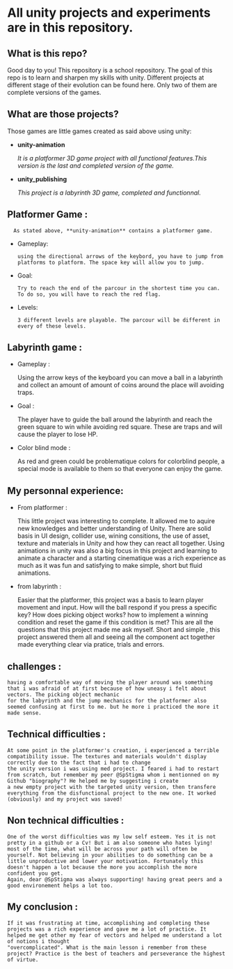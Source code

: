 # All unity projects and experiments are in this repository.

## What is this repo?

Good day to you! This repository is a school repository. The goal of this repo is to learn and sharpen my skills with unity.
Different projects at different stage of their evolution can be found here. Only two of them are complete versions of the games.

## What are those projects?

Those games are little games created as said above using unity:

* **unity-animation**

     *It is a platformer 3D game project with all functional features.This version is the last and completed version of the game.*

* **unity_publishing**

     *This project is a labyrinth 3D game, completed and functionnal.*

## Platformer Game :

      As stated above, **unity-animation** contains a platformer game.

* Gameplay:

      using the directional arrows of the keybord, you have to jump from platforms to platform. The space key will allow you to jump.

* Goal:

      Try to reach the end of the parcour in the shortest time you can. To do so, you will have to reach the red flag.

* Levels:

      3 different levels are playable. The parcour will be different in every of these levels.

## Labyrinth game :

* Gameplay : 

	Using the arrow keys of the keyboard you can move a ball in a labyrinth and collect an amount of amount of coins around the place
	will avoiding traps.

* Goal :

	The player have to guide the ball around the labyrinth and reach the green square to win while avoiding red square. These are traps
	and will cause the player to lose HP.

* Color blind mode :

	As red and green could be problematique colors for colorblind people, a special mode is available to them so that everyone can enjoy the game.
	
## My personnal experience:

* From platformer :

	This little project was interesting to complete. It allowed me to aquire new knowledges and better understanding of Unity.
	There are solid basis in UI design, collider use, wining consitions, the use of asset, texture and materials in Unity and
	how they can react all together. Using animations in unity was also a big focus in this project and learning to animate a character
	and a starting cinematique was a rich experience as much as it was fun and satisfying to make simple, short but fluid animations.

* from labyrinth :
	
	Easier that the platformer, this project was a basis to learn player movement and input. How will the ball respond if you press a specific key?
	How does picking object works? how to implement a winning condition and reset the game if this condition is met? This are all the questions that this project
	made me ask myself. Short and simple , this project answered them all and seeing all the component act together made everything clear via pratice, trials and errors.

## challenges :

	having a comfortable way of moving the player around was something that i was afraid of at first because of how uneasy i felt about vectors. The picking object mechanic
	for the labyrinth and the jump mechanics for the platformer also seemed confusing at first to me. but he more i practiced the more it made sense.

## Technical difficulties :

	At some point in the platformer's creation, i experienced a terrible compatibility issue. The textures and materials wouldn't display correctly due to the fact that i had to change
	the unity version i was using med project. I feared i had to restart from scratch, but remember my peer @SpStigma whom i mentionned on my Github "biography"? He helped me by suggesting i create
	a new empty project with the targeted unity version, then transfere everything from the disfunctional project to the new one. It worked (obviously) and my project was saved!

## Non technical difficulties :

	One of the worst difficulties was my low self esteem. Yes it is not pretty in a github or a Cv! But i am also someone who hates lying! most of the time, what will be across your path will often be
	yourself. Not believing in your abilities to do something can be a little unproductive and lower your motivation. Fortunately this doesn't happen a lot because the more you accomplish the more confident you get.
	Again, dear @SpStigma was always supporting! having great peers and a good environement helps a lot too.


## My conclusion :
	
	If it was frustrating at time, accomplishing and completing these projects was a rich experience and gave me a lot of practice. It helped me get other my fear of vectors and helped me understand a lot of notions i thought
	"overcomplicated". What is the main lesson i remember from these project? Practice is the best of teachers and perseverance the highest of virtue.



